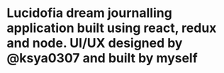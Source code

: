# Lucidofia dream journalling application built using react, redux and node. UI/UX designed by @ksya0307 and built by myself
